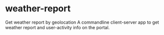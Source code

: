 # weather-report
Get weather report by geolocation
A commandline client-server app to get weather report and user-activity info on the portal.
